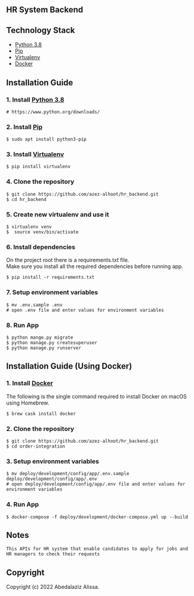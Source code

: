## HR System Backend

## Technology Stack

- [Python 3.8][1]
- [Pip][2]
- [Virtualenv][3]
- [Docker][4]

## Installation Guide

### 1. Install [Python 3.8][1]
    # https://www.python.org/downloads/

### 2. Install [Pip][2]
    $ sudo apt install python3-pip

### 3. Install [Virtualenv][3]
    $ pip install virtualenv

### 4. Clone the repository
	$ git clone https://github.com/azez-alhoot/hr_backend.git
	$ cd hr_backend

### 5. Create new virtualenv and use it
    $ virtualenv venv
    $  source venv/bin/activate
    
### 6. Install dependencies
On the project root there is a requirements.txt file.  
Make sure you install all the required dependencies before running app.  

    $ pip install -r requirements.txt
 
### 7. Setup environment variables
    $ mv .env.sample .env
    # open .env file and enter values for environment variables

### 8. Run App
    $ python mange.py migrate
    $ python manage.py createsuperuser
    $ python manage.py runserver

## Installation Guide (Using Docker)

### 1. Install [Docker][4]
   The following is the single command required to install Docker on macOS using Homebrew.
   
    $ brew cask install docker

### 2. Clone the repository
	$ git clone https://github.com/azez-alhoot/hr_backend.git
	$ cd order-integration

### 3. Setup environment variables
    $ mv deploy/development/config/app/.env.sample deploy/development/config/app/.env
    # open deploy/development/config/app/.env file and enter values for environment variables

### 4. Run App
    $ docker-compose -f deploy/development/docker-compose.yml up --build

## Notes
    This APIs for HR system that enable candidates to apply for jobs and HR managers to check their requests  
    

## Copyright
Copyright (c) 2022 Abedalaziz Alissa.


[1]: https://www.python.org/downloads/
[2]: https://pypi.org/project/pip/
[3]: https://virtualenv.pypa.io/en/latest/
[4]: https://www.docker.com/